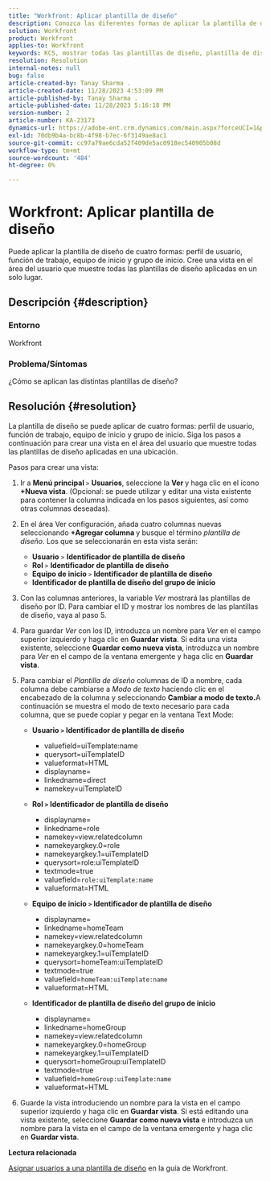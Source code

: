 ```yaml
---
title: "Workfront: Aplicar plantilla de diseño"
description: Conozca las diferentes formas de aplicar la plantilla de diseño.
solution: Workfront
product: Workfront
applies-to: Workfront
keywords: KCS, mostrar todas las plantillas de diseño, plantilla de diseño, perfil de usuario, rol, equipo de inicio, grupo de inicio, Workfront
resolution: Resolution
internal-notes: null
bug: false
article-created-by: Tanay Sharma .
article-created-date: 11/28/2023 4:53:09 PM
article-published-by: Tanay Sharma .
article-published-date: 11/28/2023 5:16:18 PM
version-number: 2
article-number: KA-23173
dynamics-url: https://adobe-ent.crm.dynamics.com/main.aspx?forceUCI=1&pagetype=entityrecord&etn=knowledgearticle&id=be19a899-0e8e-ee11-8179-6045bd006704
exl-id: 70db9b4a-bc8b-4f98-b7ec-6f3149ae8ac1
source-git-commit: cc97a79ae6cda52f409de5ac0918ec540905b08d
workflow-type: tm+mt
source-wordcount: '484'
ht-degree: 0%

---
```


# Workfront: Aplicar plantilla de diseño


Puede aplicar la plantilla de diseño de cuatro formas: perfil de usuario, función de trabajo, equipo de inicio y grupo de inicio. Cree una vista en el área del usuario que muestre todas las plantillas de diseño aplicadas en un solo lugar.

## Descripción {#description}


### Entorno

Workfront



### Problema/Síntomas

¿Cómo se aplican las distintas plantillas de diseño?


## Resolución {#resolution}


La plantilla de diseño se puede aplicar de cuatro formas: perfil de usuario, función de trabajo, equipo de inicio y grupo de inicio. Siga los pasos a continuación para crear una vista en el área del usuario que muestre todas las plantillas de diseño aplicadas en una ubicación.

Pasos para crear una vista:

1. Ir a <b>Menú principal </b>`>`  <b>Usuarios</b>, seleccione la <b>Ver </b>y haga clic en el icono <b>+Nueva vista</b>. (Opcional: se puede utilizar y editar una vista existente para contener la columna indicada en los pasos siguientes, así como otras columnas deseadas).
2. En el área Ver configuración, añada cuatro columnas nuevas seleccionando <b>+Agregar columna </b>y busque el término *plantilla de diseño*. Los que se seleccionarán en esta vista serán:

   - <b>Usuario</b> `>`  <b>Identificador de plantilla de diseño</b>
   - <b>Rol </b>`>`  <b>Identificador de plantilla de diseño</b>
   - <b>Equipo de inicio </b>`>`  <b>Identificador de plantilla de diseño</b>
   - <b>Identificador de plantilla de diseño del grupo de inicio</b>
3. Con las columnas anteriores, la variable *Ver* mostrará las plantillas de diseño por ID. Para cambiar el ID y mostrar los nombres de las plantillas de diseño, vaya al paso 5.
4. Para guardar *Ver* con los ID, introduzca un nombre para *Ver* en el campo superior izquierdo y haga clic en <b>Guardar vista</b>. Si edita una vista existente, seleccione <b>Guardar como nueva vista</b>, introduzca un nombre para *Ver* en el campo de la ventana emergente y haga clic en <b>Guardar vista</b>.
5. Para cambiar el *Plantilla de diseño* columnas de ID a nombre, cada columna debe cambiarse a *Modo de texto* haciendo clic en el encabezado de la columna y seleccionando <b>Cambiar a modo de texto.</b>A continuación se muestra el modo de texto necesario para cada columna, que se puede copiar y pegar en la ventana Text Mode:
   - <b>Usuario `>`  Identificador de plantilla de diseño </b>
      - valuefield=uiTemplate:name
      - querysort=uiTemplateID
      - valueformat=HTML
      - displayname=
      - linkedname=direct
      - namekey=uiTemplateID


   - <b>Rol `>`  Identificador de plantilla de diseño </b>
      - displayname=
      - linkedname=role
      - namekey=view.relatedcolumn
      - namekeyargkey.0=role
      - namekeyargkey.1=uiTemplateID
      - querysort=role:uiTemplateID
      - textmode=true
      - valuefield=`role:uiTemplate:name`
      - valueformat=HTML


   - <b>Equipo de inicio `>`  Identificador de plantilla de diseño</b>
      - displayname=
      - linkedname=homeTeam
      - namekey=view.relatedcolumn
      - namekeyargkey.0=homeTeam
      - namekeyargkey.1=uiTemplateID
      - querysort=homeTeam:uiTemplateID
      - textmode=true
      - valuefield=`homeTeam:uiTemplate:name`
      - valueformat=HTML


   - <b>Identificador de plantilla de diseño del grupo de inicio </b>
      - displayname=
      - linkedname=homeGroup
      - namekey=view.relatedcolumn
      - namekeyargkey.0=homeGroup
      - namekeyargkey.1=uiTemplateID
      - querysort=homeGroup:uiTemplateID
      - textmode=true
      - valuefield=`homeGroup:uiTemplate:name`
      - valueformat=HTML
6. Guarde la vista introduciendo un nombre para la vista en el campo superior izquierdo y haga clic en <b>Guardar vista</b>. Si está editando una vista existente, seleccione <b>Guardar como nueva vista</b> e introduzca un nombre para la vista en el campo de la ventana emergente y haga clic en <b>Guardar vista</b>.


<b>Lectura relacionada</b>

[Asignar usuarios a una plantilla de diseño](https://experienceleague.adobe.com/docs/workfront/using/administration-and-setup/customize/layout-templates/assign-users-to-layout-template.html) en la guía de Workfront.

